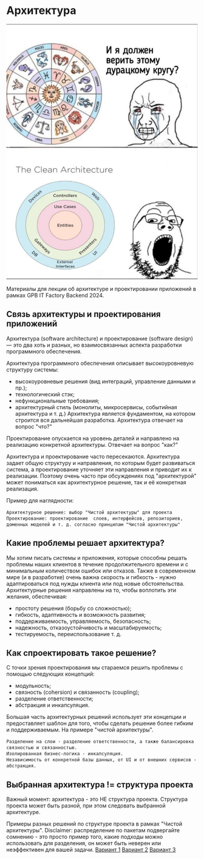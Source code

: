 # Архитектура

![meme.png](meme.png)

Материалы для лекции об архитектуре и проектировании приложений в рамках GPB IT Factory Backend 2024.

## Связь архитектуры и проектирования приложений

Архитектура (software architecture) и проектирование (software design) — это два хоть и разных, но взаимосвязанных аспекта разработки программного обеспечения. 

Архитектура программного обеспечения описывает высокоуровневую структуру системы:
- высокоуровневые решения (вид интеграций, управление данными и пр.);
- технологический стэк;
- нефункциональные требования;
- архитектурный стиль (монолиты, микросервисы, событийная архитектура и т. д.)
Архитектура является фундаментом, на котором строится вся дальнейшая разработка. Архитектура отвечает на вопрос "что?"

Проектирование опускается на уровень деталей и направлено на реализацию конкретной архитектуры. Отвечает на вопрос "как?"

Архитектура и проектирование часто пересекаются. Архитектура задает общую структуру и направления, по которым будет развиваться система, а проектирование уточняет эти направления и приводит их к реализации.
Поэтому очень часто при обсуждениях под "архитектурой" может пониматься как архитектурное решение, так и её конкретная реализация.

Пример для наглядности:
```text
Архитектурное решение: выбор "Чистой архитектуры" для проекта
Проектирование: проектирование  слоев, интерфейсов, репозиториев, доменных моделей и т. д. согласно принципам "Чистой архитектуры"
```

## Какие проблемы решает архитектура?

Мы хотим писать системы и приложения, которые способны решать проблемы наших клиентов в течение продолжительного времени и с минимальным количеством ошибок или отказов.
Также в современном мире (и в разработке) очень важна скорость и гибкость - нужно адаптироваться под нужды клиента или под новые обстоятельства.
Архитектурные решения направлены на то, чтобы воплотить эти желания, обеспечивая:
- простоту решения (борьбу со сложностью);
- гибкость, адаптивность и возможность развития;
- поддерживаемость, управляемость, безопасность;
- надежность, отказоустойчивость и масштабируемость;
- тестируемость, переиспользование т. д.

## Как спроектировать такое решение?

С точки зрения проектирования мы стараемся решить проблемы с помощью следующих концепций:
- модульность;
- связность (cohersion) и связанность (coupling);
- разделение ответственности;
- абстракция и инкапсуляция.

Большая часть архитектурных решений использует эти концепции и предоставляет шаблон для того, чтобы сделать решение более гибким и поддерживаемым.
На примере "чистой архитектуры".
```text
Разделение на слои - разделение ответственности, а также балансировка связностью и связанностью.
Изолированная бизнес-логика - инкапсуляция.
Независимость от конкретной базы данных, от UI и от внешних сервисов - абстракция.
```

## Выбранная архитектура != структура проекта

Важный момент: архитектура - это НЕ структура проекта. Структура проекта может быть разной, при этом
следовать выбранной архитектуре.

Примеры разных решений по структуре проекта в рамках "Чистой архитектуры". 
Disclaimer: распределение по пакетам подвергайте сомнению - это просто пример того, какие подходы можно использовать для разделения, он может
быть неверен или неэффективен для вашей задачи.
[Вариант 1](clean_architecture_structure_v1.md)
[Вариант 2](clean_architecture_structure_v2.md)
[Вариант 3](clean_architecture_structure_v3.md)